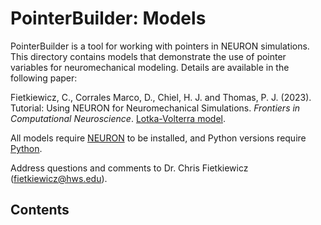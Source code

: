 # PointerBuilder: Models
 PointerBuilder is a tool for working with pointers in NEURON simulations. This directory contains models that demonstrate the use of pointer variables for neuromechanical modeling. Details are available in the following paper:

 Fietkiewicz, C., Corrales Marco, D., Chiel, H. J. and Thomas, P. J. (2023). Tutorial: Using NEURON for Neuromechanical Simulations. *Frontiers in Computational Neuroscience*. [Lotka-Volterra model](https://doi.org/10.3389/fncom.2023.1143323).

 All models require [NEURON](https::/neuron.yale.edu) to be installed, and Python versions require [Python](https::/python.org).

Address questions and comments to Dr. Chris Fietkiewicz (fietkiewicz@hws.edu).

 ## Contents
